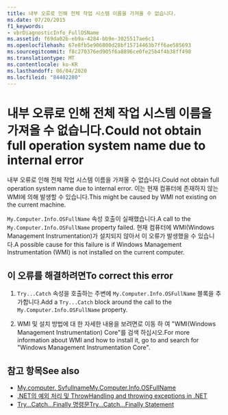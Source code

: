```yaml
---
title: 내부 오류로 인해 전체 작업 시스템 이름을 가져올 수 없습니다.
ms.date: 07/20/2015
f1_keywords:
- vbrDiagnosticInfo_FullOSName
ms.assetid: f69da02b-eb9a-4284-bb9e-3025517ae6c1
ms.openlocfilehash: 67e8fb5e906800d28bf15714463b7ff6ae585693
ms.sourcegitcommit: f8c270376ed905f6a8896ce0fe25b4f4b38ff498
ms.translationtype: MT
ms.contentlocale: ko-KR
ms.lasthandoff: 06/04/2020
ms.locfileid: "84402280"
---
```

# <a name="could-not-obtain-full-operation-system-name-due-to-internal-error"></a><span data-ttu-id="96eed-102">내부 오류로 인해 전체 작업 시스템 이름을 가져올 수 없습니다.</span><span class="sxs-lookup"><span data-stu-id="96eed-102">Could not obtain full operation system name due to internal error</span></span>
<span data-ttu-id="96eed-103">내부 오류로 인해 전체 작업 시스템 이름을 가져올 수 없습니다.</span><span class="sxs-lookup"><span data-stu-id="96eed-103">Could not obtain full operation system name due to internal error.</span></span> <span data-ttu-id="96eed-104">이는 현재 컴퓨터에 존재하지 않는 WMI에 의해 발생할 수 있습니다.</span><span class="sxs-lookup"><span data-stu-id="96eed-104">This might be caused by WMI not existing on the current machine.</span></span>  
  
 <span data-ttu-id="96eed-105">`My.Computer.Info.OSFullName` 속성 호출이 실패했습니다.</span><span class="sxs-lookup"><span data-stu-id="96eed-105">A call to the `My.Computer.Info.OSFullName` property failed.</span></span> <span data-ttu-id="96eed-106">현재 컴퓨터에 WMI(Windows Management Instrumentation)가 설치되지 않아서 이 오류가 발생했을 수 있습니다.</span><span class="sxs-lookup"><span data-stu-id="96eed-106">A possible cause for this failure is if Windows Management Instrumentation (WMI) is not installed on the current computer.</span></span>  
  
## <a name="to-correct-this-error"></a><span data-ttu-id="96eed-107">이 오류를 해결하려면</span><span class="sxs-lookup"><span data-stu-id="96eed-107">To correct this error</span></span>  
  
1. <span data-ttu-id="96eed-108">`Try...Catch` 속성을 호출하는 주변에 `My.Computer.Info.OSFullName` 블록을 추가합니다.</span><span class="sxs-lookup"><span data-stu-id="96eed-108">Add a `Try...Catch` block around the call to the `My.Computer.Info.OSFullName` property.</span></span>  
  
2. <span data-ttu-id="96eed-109">WMI 및 설치 방법에 대 한 자세한 내용을 보려면로 이동 하 여 "WMI(Windows Management Instrumentation) Core"를 검색 하십시오.</span><span class="sxs-lookup"><span data-stu-id="96eed-109">For more information about WMI and how to install it, go to  and search for "Windows Management Instrumentation Core".</span></span>  
  
## <a name="see-also"></a><span data-ttu-id="96eed-110">참고 항목</span><span class="sxs-lookup"><span data-stu-id="96eed-110">See also</span></span>

- [<span data-ttu-id="96eed-111">My.computer. Svfullname</span><span class="sxs-lookup"><span data-stu-id="96eed-111">My.Computer.Info.OSFullName</span></span>](xref:Microsoft.VisualBasic.Devices.ComputerInfo.OSFullName)
- [<span data-ttu-id="96eed-112">.NET의 예외 처리 및 Throw</span><span class="sxs-lookup"><span data-stu-id="96eed-112">Handling and throwing exceptions in .NET</span></span>](../../standard/exceptions/index.md)
- [<span data-ttu-id="96eed-113">Try...Catch...Finally 명령문</span><span class="sxs-lookup"><span data-stu-id="96eed-113">Try...Catch...Finally Statement</span></span>](../language-reference/statements/try-catch-finally-statement.md)
